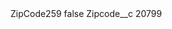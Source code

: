 <?xml version="1.0" encoding="UTF-8"?>
<CustomMetadata xmlns="http://soap.sforce.com/2006/04/metadata" xmlns:xsi="http://www.w3.org/2001/XMLSchema-instance" xmlns:xsd="http://www.w3.org/2001/XMLSchema">
    <label>ZipCode259</label>
    <protected>false</protected>
    <values>
        <field>Zipcode__c</field>
        <value xsi:type="xsd:string">20799</value>
    </values>
</CustomMetadata>
